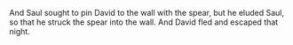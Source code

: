 And Saul sought to pin David to the wall with the spear, but he eluded Saul, so that he struck the spear into the wall. And David fled and escaped that night.

